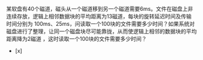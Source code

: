 某软盘有40个磁道，磁头从一个磁道移到另一个磁道需要6ms。文件在磁盘上非连续存放，逻辑上相邻数据块的平均距离为13磁道，每块的旋转延迟时间及传输时间分别为
100ms、25ms，问读取一个100块的文件需要多少时间？如果系统对磁盘进行了整理，让同一个磁盘块尽可能靠拢，从而使逻辑上相邻的数据块的平均距离降为2磁道
，这时读取一个100块的文件需要多少时间？
- [x]  

